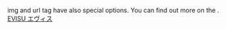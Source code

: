 img and url tag have also special options. You can find out more on the .
 <a href="http://www.burtonsvilledutchmarket.com/jpshoponline.asp?cheap=shop/jp/p/soabed98.html" title="EVISU エヴィス">EVISU エヴィス</a>